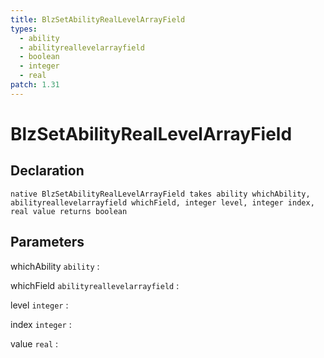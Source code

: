 ```yaml
---
title: BlzSetAbilityRealLevelArrayField
types:
  - ability
  - abilityreallevelarrayfield
  - boolean
  - integer
  - real
patch: 1.31
---
```


# BlzSetAbilityRealLevelArrayField

## Declaration

```jass
native BlzSetAbilityRealLevelArrayField takes ability whichAbility, abilityreallevelarrayfield whichField, integer level, integer index, real value returns boolean
```

## Parameters
whichAbility `ability`
: 

whichField `abilityreallevelarrayfield`
: 

level `integer`
: 

index `integer`
: 

value `real`
: 
